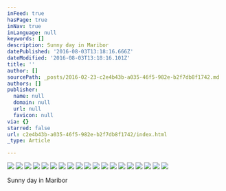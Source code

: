 ```yaml
---
inFeed: true
hasPage: true
inNav: true
inLanguage: null
keywords: []
description: Sunny day in Maribor
datePublished: '2016-08-03T13:18:16.666Z'
dateModified: '2016-08-03T13:18:16.101Z'
title: ''
author: []
sourcePath: _posts/2016-02-23-c2e4b43b-a035-46f5-982e-b2f7db8f1742.md
authors: []
publisher:
  name: null
  domain: null
  url: null
  favicon: null
via: {}
starred: false
url: c2e4b43b-a035-46f5-982e-b2f7db8f1742/index.html
_type: Article

---
```

![](https://the-grid-user-content.s3-us-west-2.amazonaws.com/0d3a9926-aa50-47ed-b772-7fa013a3c969.jpg)
![](https://the-grid-user-content.s3-us-west-2.amazonaws.com/54cdecca-01f3-4d32-8baf-4e70f80ba28c.jpg)
![](https://the-grid-user-content.s3-us-west-2.amazonaws.com/ed05e132-b49a-4776-bbc1-3d39ed84a54e.jpg)
![](https://the-grid-user-content.s3-us-west-2.amazonaws.com/d54c6307-240e-4790-b85f-2419eda7ae5f.jpg)
![](https://the-grid-user-content.s3-us-west-2.amazonaws.com/64bda2c8-8d50-462d-ab9f-0e48d41f8661.jpg)
![](https://the-grid-user-content.s3-us-west-2.amazonaws.com/0066bf9c-1f60-4e62-b9b2-d590a3466bad.jpg)
![](https://the-grid-user-content.s3-us-west-2.amazonaws.com/95284287-e508-4fe4-aa7f-f2477d064cc3.jpg)
![](https://the-grid-user-content.s3-us-west-2.amazonaws.com/53d24c09-6bea-400a-b5da-dab8dbd7438a.jpg)
![](https://the-grid-user-content.s3-us-west-2.amazonaws.com/af8dee1f-73d3-44b6-9d20-a8e3f329f0cb.jpg)
![](https://the-grid-user-content.s3-us-west-2.amazonaws.com/5e4a08b6-85c5-4eea-a561-1e41db9c1bca.jpg)
![](https://the-grid-user-content.s3-us-west-2.amazonaws.com/66bf6ae7-70fe-4da6-87de-c3b4c33bcb6c.jpg)
![](https://the-grid-user-content.s3-us-west-2.amazonaws.com/78364be6-a56b-48fe-b8d3-67a16db77acb.jpg)
![](https://the-grid-user-content.s3-us-west-2.amazonaws.com/4323fe2b-0b97-45bf-beb7-0f6f7f0339d3.jpg)
![](https://the-grid-user-content.s3-us-west-2.amazonaws.com/390d755b-1ced-40c5-9cfb-4a5969216838.jpg)
![](https://the-grid-user-content.s3-us-west-2.amazonaws.com/2108779b-4a9e-4d29-bc52-a8b61639fbc5.jpg)
![](https://the-grid-user-content.s3-us-west-2.amazonaws.com/801b0197-9ced-4874-a5cf-1b066af600be.jpg)
![](https://the-grid-user-content.s3-us-west-2.amazonaws.com/35df95cb-61d3-4116-a025-d13613ba1d5d.jpg)
![](https://the-grid-user-content.s3-us-west-2.amazonaws.com/06bd6911-c78e-4b24-9957-1eec3e353d7f.jpg)
![](https://the-grid-user-content.s3-us-west-2.amazonaws.com/ff6fd1ec-d082-4664-b781-ec21cd1df2ce.jpg)

Sunny day in Maribor